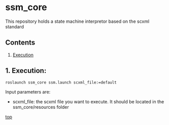 # ssm_core
<a id="top"/> 

This repository holds a state machine interpretor based on the scxml standard

## Contents

1. <a href="#1--execution">Execution</a>


## 1. Execution: <a id="1--execution"/> 
```
roslaunch ssm_core ssm.launch scxml_file:=default

```

Input parameters are:
- scxml_file: the scxml file you want to execute. It should be located in the ssm_core/resources folder

<a href="#top">top</a>

